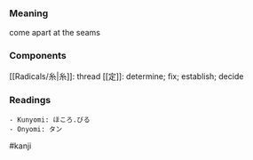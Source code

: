 ### Meaning

come apart at the seams

### Components

[[Radicals/糸|糸]]: thread [[定]]: determine; fix; establish; decide

### Readings

```
- Kunyomi: ほころ.びる
- Onyomi: タン
```

#kanji